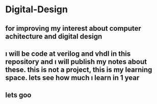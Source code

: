 # Digital-Design
## for improving my interest about computer achitecture and digital design

## ı will be code at verilog and vhdl in this repository and ı will publish my notes about these. this is not a project, this is my learning space. lets see how much ı learn in 1 year
## lets goo
